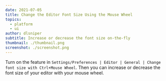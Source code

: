 ```yaml
---
date: 2021-07-05
title: Change the Editor Font Size Using the Mouse Wheel
topics:
  - platform
  - ui
author: dlsniper
subtitle: Increase or decrease the font size on-the-fly
thumbnail: ./thumbnail.png
screenshot: ./screenshot.png
---
```


Turn on the feature in `Settings/Preferences | Editor | General | Change font size with Ctrl+Mouse Wheel`. Then you can increase or decrease the font size of your editor with your mouse wheel.

